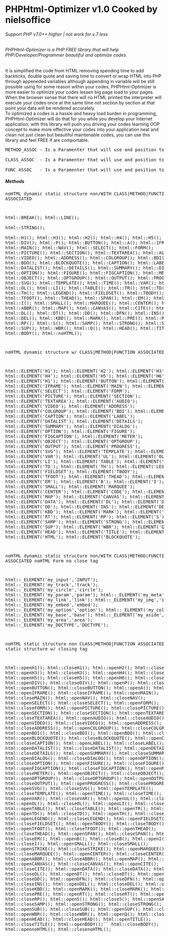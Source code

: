 # PHPHtml-Optimizer v1.0 Cooked by nielsoffice 
<h6>Support PHP v7.0++ higher | not work for v.7 less</h6>
<h6>PHPHtml-Optimizer is a PHP FREE library that will help PHP/Developer/Programmer beautiful and optimize codes. </h6>
<p>It is simplified the code from HTML removing spending time to add backticks, double quote and saving time to convert or wrap HTML into PHP through appeneded variables although appending in variable will be still possible using for some reason within your codes, PHPHtml-Optimizer is more easier to optimize your codes lessen big page load to your pages.<br />
When the browser sense that there will no HTML printed the interpreter will execute your codes once at the same time not section by section at that point your data will be rendered accurately.<br />
To optimized a codes is a hassle and heavy load burden in programming, PHPHtml-Optimizer will do that for you while you develop your Internet application, with this library will push you driving your codes learning OOP concept to make more effective your codes into your application neat and clean not just clean but beautiful maintenable codes, you can use this library and feel FREE if are comportable.    
</p>

<pre>
METHOD_ASSOC - Is a Paramenter that will use and position to the very end of function or methods to work for your Methods. <br />
CLASS_ASSOC  - Is a Paramenter that will use and position to the very end of function or methods to work for your Class. <br />  
FUNC_ASSOC   - Is a Paramenter that will use and position to the very end of function or methods to work for your functions.  
</pre>

<h5>Methods</h5>
<pre>
<?php 

  noHTML dynamic static structure 
  non/WITH CLASS|METHOD|FUNCTION ASSOCIATED  
 
 html::BREAK(); 
 html::LINE();   
 html::STRING();     
 html::H1();
 html::H3();
 html::H2();
 html::H4();
 html::H5();
 html::H6();
 html::DIV();
 html::P();
 html::BUTTON();
 html::A();
 html::IFRAME();
 html::MAIN();
 html::NAV();
 html::SELECT();
 html::FORM();
 html::PICTURE();
 html::SECTION();
 html::TEXTAREA();
 html::AUDIO();
 html::VIDEO();
 html::ADDRESS();
 html::COLGROUP();
 html::BDI();
 html::BDO();
 html::BLOCKQUOTE();
 html::CAPTION();
 html::LABEL();
 html::DATALIST();
 html::DETAILS();
 html::SUMMARY();
 html::DIALOG();
 html::OPTION();
 html::FIGURE();
 html::FIGCAPTION();
 html::METER();
 html::OBJECT();
 html::OPTGROUP();
 html::OUTPUT();
 html::PROGRESS();
 html::SVG();
 html::TEMPLATE();
 html::TIME();
 html::VAR();
 html::UL();
 html::OL();
 html::LI();
 html::TABLE();
 html::TR();
 html::TD();
 html::TH();
 html::LEGEND();
 html::FIELDSET();
 html::TBODY();
 html::TFOOT();
 html::THEAD();
 html::SPAN();
 html::EM();
 html::B();
 html::I();
 html::SMALL();
 html::MARQUEE();
 html::CENTER();
 html::CODE();
 html::ABBR();
 html::MAP();
 html::CANVAS();
 html::CITE();
 html::DATA();
 html::DL();
 html::DT();
 html::DD();
 html::DFN();
 html::INS();
 html::DEL();
 html::KBD();
 html::MARK();
 html::PRE();
 html::RT();
 html::RP();
 html::S();
 html::SAMP();
 html::STRONG();
 html::SUB();
 html::SUP();
 html::WBR();
 html::Q();
 html::HEAD();
 html::TITLE();
 html::BODY();
 html::noHTML();
 
  noHTML dynamic structure 
  w/ CLASS|METHOD|FUNCTION ASSOCIATED
 
 html::ELEMENT('H1');
 html::ELEMENT('H2');
 html::ELEMENT('H3');
 html::ELEMENT('H4');
 html::ELEMENT('H5');
 html::ELEMENT('H6');
 html::ELEMENT('H1');
 html::ELEMENT('BUTTON');
 html::ELEMENT('A');
 html::ELEMENT('IFRAME');
 html::ELEMENT('MAIN');
 html::ELEMENT('NAV');
 html::ELEMENT('SELECT');
 html::ELEMENT('FORM');
 html::ELEMENT('PICTURE');
 html::ELEMENT('SECTION');
 html::ELEMENT('TEXTAREA');
 html::ELEMENT('AUDIO');
 html::ELEMENT('VIDEO');
 html::ELEMENT('ADDRESS');
 html::ELEMENT('COLGROUP');
 html::ELEMENT('BDI');
 html::ELEMENT('BDO');
 html::ELEMENT('CAPTION');
 html::ELEMENT('LABEL');
 html::ELEMENT('DATALIST');
 html::ELEMENT('DETAILS');
 html::ELEMENT('SUMMARY');
 html::ELEMENT('DIALOG');
 html::ELEMENT('OPTION');
 html::ELEMENT('FIGURE');
 html::ELEMENT('FIGCAPTION');
 html::ELEMENT('METER');
 html::ELEMENT('OBJECT');
 html::ELEMENT('OPTGROUP');
 html::ELEMENT('OUTPUT');
 html::ELEMENT('PROGRESS');
 html::ELEMENT('SVG');
 html::ELEMENT('TEMPLATE');
 html::ELEMENT('TIME');
 html::ELEMENT('VAR');
 html::ELEMENT('UL');
 html::ELEMENT('OL');
 html::ELEMENT('LI');
 html::ELEMENT('TABLE');
 html::ELEMENT('TR');
 html::ELEMENT('TD');
 html::ELEMENT('TH');
 html::ELEMENT('LEGEND');
 html::ELEMENT('FIELDSET');
 html::ELEMENT('TBODY');
 html::ELEMENT('TFOOT');
 html::ELEMENT('THEAD');
 html::ELEMENT('SPAN');
 html::ELEMENT('EM');
 html::ELEMENT('B');
 html::ELEMENT('I');
 html::ELEMENT('SMALL');
 html::ELEMENT('MARQUEE');
 html::ELEMENT('CENTER');
 html::ELEMENT('CODE');
 html::ELEMENT('ABBR');
 html::ELEMENT('MAP');
 html::ELEMENT('CANVAS');
 html::ELEMENT('CITE');
 html::ELEMENT('DATA');
 html::ELEMENT('DL');
 html::ELEMENT('DT');
 html::ELEMENT('DD');
 html::ELEMENT('INS');
 html::ELEMENT('DEL');
 html::ELEMENT('KBD');
 html::ELEMENT('MARK');
 html::ELEMENT('PRE');
 html::ELEMENT('RT');
 html::ELEMENT('RP');
 html::ELEMENT('S');
 html::ELEMENT('SAMP');
 html::ELEMENT('STRONG');
 html::ELEMENT('SUB');
 html::ELEMENT('SUP');
 html::ELEMENT('WBR');
 html::ELEMENT('Q');
 html::ELEMENT('HEAD');
 html::ELEMENT('TITLE');
 html::ELEMENT('BODY');
 html::ELEMENT('HTML');
 html::ELEMENT('BLOCKQUOTE');
 
  noHTML dynamic static structure 
  non/WITH CLASS|METHOD|FUNCTION ASSOCIATED noHTML Form no close tag
  
 html::_ELEMENT('my_input','INPUT');
 html::_ELEMENT('my_track','track');
 html::_ELEMENT('my_circle','circle');
 html::_ELEMENT('my_param','param');
 html::_ELEMENT('my_meta','meta');
 html::_ELEMENT('my_link','link');
 html::_ELEMENT('my_img','img');
 html::_ELEMENT('my_embed','embed');
 html::_ELEMENT('my_option','option');
 html::_ELEMENT('my_col','col');
 html::_ELEMENT('my_base','base');
 html::_ELEMENT('my_aside','aside');
 html::_ELEMENT('my_area','area');
 html::_ELEMENT('my_DOCTYPE','DOCTYPE');
   
  noHTML static structure non CLASS|METHOD|FUNCTION ASSOCIATED
  noHTML static structure w/ closing tag
 
 html::openH1();
 html::closeH1();
 html::openH2();
 html::closeH2();
 html::openH3();
 html::closeH3();
 html::openH4();
 html::closeH4();
 html::openH5();
 html::closeH5();
 html::openH6();
 html::closeH6();
 html::openDIV();
 html::closeDIV();
 html::openP();
 html::closeP();
 html::openBUTTON();
 html::closeBUTTON();
 html::openA();
 html::closeA();
 html::openIFRAME();
 html::closeIFRAME();
 html::openMAIN();
 html::closeMAIN();
 html::openNAV();
 html::closeNAV();
 html::openSELECT();
 html::closeSELECT();
 html::openFORM();
 html::closeFORM();
 html::openPICTURE();
 html::closePICTURE();
 html::openSECTION();
 html::closeSECTION();
 html::openTEXTAREA();
 html::closeTEXTAREA();
 html::openAUDIO();
 html::closeAUDIO();
 html::openVIDEO();
 html::closeVIDEO();
 html::openADDRESS();
 html::closeADDRESS();
 html::openCOLGROUP();
 html::closeCOLGROUP();
 html::openBDI();
 html::closeBDI();
 html::openBDO();
 html::closeBDO();
 html::openBLOCKQUOTE();
 html::closeBLOCKQUOTE();
 html::openCAPTION();
 html::closeCAPTION();
 html::openLABEL();
 html::closeLABEL();
 html::openDATALIST();
 html::closeDATALIST();
 html::openDETAILS();
 html::closeDETAILS();
 html::openSUMMARY();
 html::closeSUMMARY();
 html::openDIALOG();
 html::closeDIALOG();
 html::openOPTION();
 html::closeOPTION();
 html::openFIGURE();
 html::closeFIGURE();
 html::openFIGCAPTION();
 html::closeFIGCAPTION();
 html::openMETER();
 html::closeMETER();
 html::openOBJECT();
 html::closeOBJECT();
 html::openOPTGROUP();
 html::closeOPTGROUP();
 html::openOUTPUT();
 html::closeOUTPUT();
 html::openPROGRESS();
 html::closePROGRESS();
 html::openSVG();
 html::closeSVG();
 html::openTEMPLATE();
 html::closeTEMPLATE();
 html::openTIME();
 html::closeTIME();
 html::openVAR();
 html::closeVAR();
 html::openUL();
 html::closeUL();
 html::openOL();
 html::closeOL();
 html::openLI();
 html::closeLI();
 html::openTABLE();
 html::closeTABLE();
 html::openTR();
 html::closeTR();
 html::openTD();
 html::closeTD();
 html::openTH();
 html::closeTH();
 html::openLEGEND();
 html::closeLEGEND();
 html::openFIELDSET();
 html::closeFIELDSET();
 html::openTBODY();
 html::closeTBODY();
 html::openTFOOT();
 html::closeTFOOT();
 html::openTHEAD();
 html::closeTHEAD();
 html::openSPAN();
 html::closeSPAN();
 html::openEM();
 html::closeEM();
 html::openB();
 html::closeB();
 html::openI();
 html::closeI();
 html::openSMALL();
 html::closeSMALL();
 html::openSTRIKE();
 html::closeSTRIKE();
 html::openMARQUEE();
 html::closeMARQUEE();
 html::openCENTER();
 html::closeCENTER();
 html::openABBR();
 html::closeABBR();
 html::openMAP();
 html::closeMAP();
 html::openCANVAS();
 html::closeCANVAS();
 html::openCITE();
 html::closeCITE();
 html::openDATA();
 html::closeDATA();
 html::openDL();
 html::closeDL();
 html::openDT();
 html::closeDT();
 html::openDD();
 html::closeDD();
 html::openDFN();
 html::closeDFN();
 html::openINS();
 html::closeINS();
 html::openDEL();
 html::closeDEL();
 html::openKBD();
 html::closeKBD();
 html::openMARK();
 html::closeMARK();
 html::openPRE();
 html::closePRE();
 html::openRT();
 html::closeRT();
 html::openRP();
 html::closeRP();
 html::openS();
 html::closeS();
 html::openSAMP();
 html::closeSAMP();
 html::openSTRONG();
 html::closeSTRONG();
 html::openSUB();
 html::closeSUB();
 html::openSUP();
 html::closeSUP();
 html::openWBR();
 html::closeWBR();
 html::openQ();
 html::closeQ();
 html::openHEAD();
 html::closeHEAD();
 html::openTITLE();
 html::closeTITLE();
 html::openBODY();``
 html::closeBODY();
 html::opennoHTML();
 html::closenoHTML();
 
</pre>
